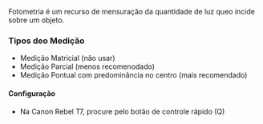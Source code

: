 Fotometria é um recurso de mensuração da quantidade de luz queo incide sobre um objeto.

### Tipos deo Medição
+ Medição Matricial (não usar)
+ Medição Parcial (menos recomenodado)
+ Medição Pontual com predominância no centro (mais recomendado)

#### Configuração
+ Na Canon Rebel T7, procure pelo botão de controle rápido (Q)
